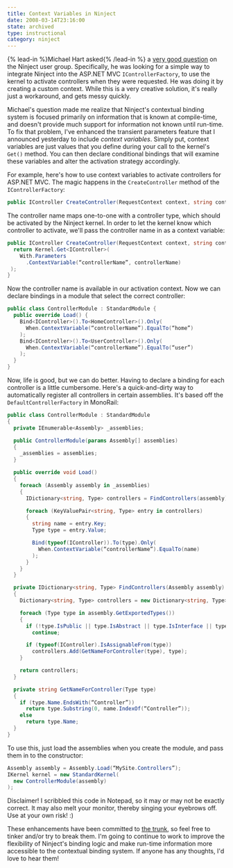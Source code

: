 ```yaml
---
title: Context Variables in Ninject
date: 2008-03-14T23:16:00
state: archived
type: instructional
category: ninject
---
```


{% lead-in %}Michael Hart asked{% /lead-in %} a [very good question](http://groups.google.com/group/ninject/browse_thread/thread/f5676fd45f3e4826) on the Ninject user group. Specifically, he was looking for a simple way to integrate Ninject into the ASP.NET MVC `IControllerFactory`, to use the kernel to activate controllers when they were requested. He was doing it by creating a custom context. While this is a very creative solution, it's really just a workaround, and gets messy quickly.

Michael's question made me realize that Ninject's contextual binding system is focused primarily on information that is known at compile-time, and doesn't provide much support for information not known until run-time. To fix that problem, I've enhanced the transient parameters feature that I announced yesterday to include _context variables_. Simply put, context variables are just values that you define during your call to the kernel's `Get()` method. You can then declare conditional bindings that will examine these variables and alter the activation strategy accordingly.

For example, here's how to use context variables to activate controllers for ASP.NET MVC. The magic happens in the `CreateController` method of the `IControllerFactory`:

```csharp
public IController CreateController(RequestContext context, string controllerName);
```

The controller name maps one-to-one with a controller type, which should be activated by the Ninject kernel. In order to let the kernel know which controller to activate, we'll pass the controller name in as a context variable:

```csharp
public IController CreateController(RequestContext context, string controllerName) {
  return Kernel.Get<IController>(
    With.Parameters
      .ContextVariable(“controllerName”, controllerName)
 );
}
```

Now the controller name is available in our activation context. Now we can declare bindings in a module that select the correct controller:

```csharp
public class ControllerModule : StandardModule {
  public override Load() {
    Bind<IController>().To<HomeController>().Only(
      When.ContextVariable(“controllerName”).EqualTo(“home”)
    );
    Bind<IController>().To<UserController>().Only(
      When.ContextVariable(“controllerName”).EqualTo(“user”)
    );
  }
}
```

Now, life is good, but we can do better. Having to declare a binding for each controller is a little cumbersome. Here's a quick-and-dirty way to automatically register all controllers in certain assemblies. It's based off the `DefaultControllerFactory` in MonoRail:

```csharp
public class ControllerModule : StandardModule
{
  private IEnumerable<Assembly> _assemblies;

  public ControllerModule(params Assembly[] assemblies)
  {
    _assemblies = assemblies;
  }

  public override void Load()
  {
    foreach (Assembly assembly in _assemblies)
    {
      IDictionary<string, Type> controllers = FindControllers(assembly);

      foreach (KeyValuePair<string, Type> entry in controllers)
      {
        string name = entry.Key;
        Type type = entry.Value;

        Bind(typeof(IController)).To(type).Only(
          When.ContextVariable(“controllerName”).EqualTo(name)
        );
      }
    }
  }

  private IDictionary<string, Type> FindControllers(Assembly assembly)
  {
    Dictionary<string, Type> controllers = new Dictionary<string, Type>();

    foreach (Type type in assembly.GetExportedTypes())
    {
      if (!type.IsPublic || type.IsAbstract || type.IsInterface || type.IsValueType)
        continue;

      if (typeof(IController).IsAssignableFrom(type))
        controllers.Add(GetNameForController(type), type);
    }

    return controllers;
  }

  private string GetNameForController(Type type)
  {
    if (type.Name.EndsWith(“Controller”))
      return type.Substring(0, name.IndexOf(“Controller”));
    else
      return type.Name;
  }
}
```

To use this, just load the assemblies when you create the module, and pass them in to the constructor:

```csharp
Assembly assembly = Assembly.Load(“MySite.Controllers”);
IKernel kernel = new StandardKernel(
  new ControllerModule(assembly)
);
```

Disclaimer! I scribbled this code in Notepad, so it may or may not be exactly correct. It may also melt your monitor, thereby singing your eyebrows off. Use at your own risk! :)

These enhancements have been committed to [the trunk](http://ninject.googlecode.com/svn/trunk/), so feel free to tinker and/or try to break them. I'm going to continue to work to improve the flexibility of Ninject's binding logic and make run-time information more accessible to the contextual binding system. If anyone has any thoughts, I'd love to hear them!
